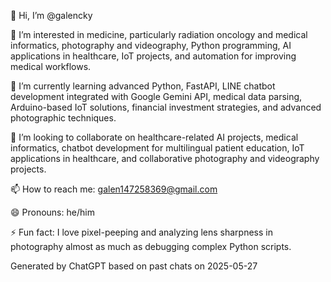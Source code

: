 👋 Hi, I’m @galencky

👀 I’m interested in medicine, particularly radiation oncology and medical informatics, photography and videography, Python programming, AI applications in healthcare, IoT projects, and automation for improving medical workflows.

🌱 I’m currently learning advanced Python, FastAPI, LINE chatbot development integrated with Google Gemini API, medical data parsing, Arduino-based IoT solutions, financial investment strategies, and advanced photographic techniques.

💞️ I’m looking to collaborate on healthcare-related AI projects, medical informatics, chatbot development for multilingual patient education, IoT applications in healthcare, and collaborative photography and videography projects.

📫 How to reach me: galen147258369@gmail.com

😄 Pronouns: he/him

⚡ Fun fact: I love pixel-peeping and analyzing lens sharpness in photography almost as much as debugging complex Python scripts.

Generated by ChatGPT based on past chats on 2025-05-27
